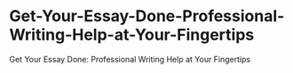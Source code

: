 # Get-Your-Essay-Done-Professional-Writing-Help-at-Your-Fingertips
Get Your Essay Done: Professional Writing Help at Your Fingertips
